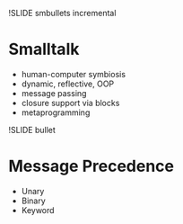 !SLIDE smbullets incremental

# Smalltalk

* human\-computer symbiosis
* dynamic, reflective, OOP
* message passing
* closure support via blocks
* metaprogramming

!SLIDE bullet

# Message Precedence

* Unary
* Binary
* Keyword
